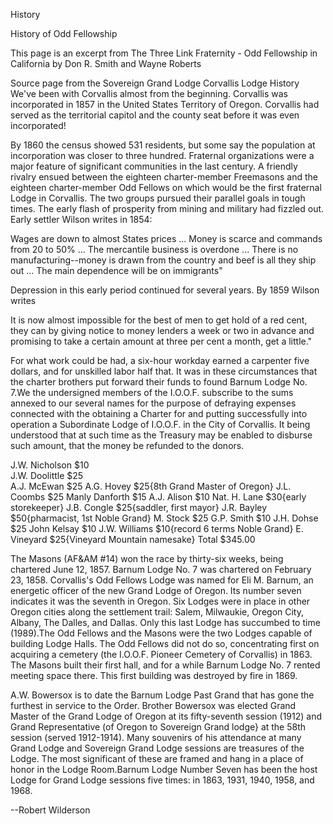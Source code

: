 History

History of Odd Fellowship

This page is an excerpt from The Three Link Fraternity - Odd Fellowship in California
by Don R. Smith and Wayne Roberts

Source page from the Sovereign Grand Lodge
Corvallis Lodge History
We've been with Corvallis almost from the beginning. Corvallis was incorporated in 1857 in the United States Territory of Oregon. Corvallis had served as the territorial capitol and the county seat before it was even incorporated!

By 1860 the census showed 531 residents, but some say the population at incorporation was closer to three hundred. Fraternal organizations were a major feature of significant communities in the last century. A friendly rivalry ensued between the eighteen charter-member Freemasons and the eighteen charter-member Odd Fellows on which would be the first fraternal Lodge in Corvallis. The two groups pursued their parallel goals in tough times. The early flash of prosperity from mining and military had fizzled out. Early settler Wilson writes in 1854:

Wages are down to almost States prices ... Money is scarce and commands from 20 to 50% ... The mercantile business is overdone ... There is no manufacturing--money is drawn from the country and beef is all they ship out ... The main dependence will be on immigrants"

Depression in this early period continued for several years. By 1859 Wilson writes

It is now almost impossible for the best of men to get hold of a red cent, they can by giving notice to money lenders a week or two in advance and promising to take a certain amount at three per cent a month, get a little."

For what work could be had, a six-hour workday earned a carpenter five dollars, and for unskilled labor half that. It was in these circumstances that the charter brothers put forward their funds to found Barnum Lodge No. 7.We the undersigned members of the I.O.O.F. subscribe to the sums annexed to our several names for the purpose of defraying expenses connected with the obtaining a Charter for and putting successfully into operation a Subordinate Lodge of I.O.O.F. in the City of Corvallis. It being understood that at such time as the Treasury may be enabled to disburse such amount, that the money be refunded to the donors.

J.W. Nicholson $10   
J.W. Doolittle $25   
A.J. McEwan $25
A.G. Hovey $25{8th Grand Master of Oregon}
J.L. Coombs $25
Manly Danforth $15
A.J. Alison $10
Nat. H. Lane $30{early storekeeper}
J.B. Congle $25{saddler, first mayor}
J.R. Bayley $50{pharmacist, 1st Noble Grand}
M. Stock $25
G.P. Smith $10
J.H. Dohse $25
John Kelsay $10
J.W. Williams $10{record 6 terms Noble Grand}
E. Vineyard $25{Vineyard Mountain namesake}
Total $345.00

The Masons (AF&AM #14) won the race by thirty-six weeks, being chartered June 12, 1857. Barnum Lodge No. 7 was chartered on February 23, 1858. Corvallis's Odd Fellows Lodge was named for Eli M. Barnum, an energetic officer of the new Grand Lodge of Oregon. Its number seven indicates it was the seventh in Oregon. Six Lodges were in place in other Oregon cities along the settlement trail: Salem, Milwaukie, Oregon City, Albany, The Dalles, and Dallas. Only this last Lodge has succumbed to time (1989).The Odd Fellows and the Masons were the two Lodges capable of building Lodge Halls. The Odd Fellows did not do so, concentrating first on acquiring a cemetery (the I.O.O.F. Pioneer Cemetery of Corvallis) in 1863. The Masons built their first hall, and for a while Barnum Lodge No. 7 rented meeting space there. This first building was destroyed by fire in 1869.

A.W. Bowersox is to date the Barnum Lodge Past Grand that has gone the furthest in service to the Order. Brother Bowersox was elected Grand Master of the Grand Lodge of Oregon at its fifty-seventh session (1912) and Grand Representative (of Oregon to Sovereign Grand lodge} at the 58th session (served 1912-1914). Many souvenirs of his attendance at many Grand Lodge and Sovereign Grand Lodge sessions are treasures of the Lodge. The most significant of these are framed and hang in a place of honor in the Lodge Room.Barnum Lodge Number Seven has been the host Lodge for Grand Lodge sessions five times: in 1863, 1931, 1940, 1958, and 1968.

--Robert Wilderson
